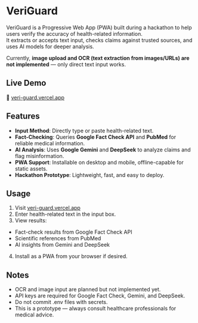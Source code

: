 # VeriGuard

VeriGuard is a Progressive Web App (PWA) built during a hackathon to help users verify the accuracy of health-related information.  
It extracts or accepts text input, checks claims against trusted sources, and uses AI models for deeper analysis.

Currently, **image upload and OCR (text extraction from images/URLs) are not implemented** — only direct text input works.

## Live Demo

🔗 [veri-guard.vercel.app](https://veri-guard.vercel.app)

## Features

- **Input Method**: Directly type or paste health-related text.  
- **Fact-Checking**: Queries **Google Fact Check API** and **PubMed** for reliable medical information.  
- **AI Analysis**: Uses **Google Gemini** and **DeepSeek** to analyze claims and flag misinformation.  
- **PWA Support**: Installable on desktop and mobile, offline-capable for static assets.  
- **Hackathon Prototype**: Lightweight, fast, and easy to deploy.

## Usage

1. Visit [veri-guard.vercel.app](https://veri-guard.vercel.app)
2. Enter health-related text in the input box.
3. View results:
- Fact-check results from Google Fact Check API
- Scientific references from PubMed
- AI insights from Gemini and DeepSeek
4. Install as a PWA from your browser if desired.

## Notes

- OCR and image input are planned but not implemented yet.
- API keys are required for Google Fact Check, Gemini, and DeepSeek.
- Do not commit .env files with secrets.
- This is a prototype — always consult healthcare professionals for medical advice.